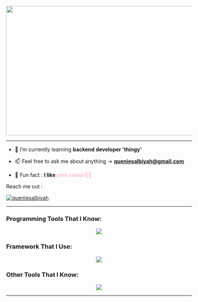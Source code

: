 <p align="center"> <img width="600" height="350" src="https://i.postimg.cc/RVHpB3t7/header.png"> </p>
<!-- <h1 align="center">Hello, I'm Fildzah Marissa (a.k.a Queniex) </h1>
<h3 align="center">An undergraduate Informatic Engineering || Backend Developer Enthusiast 👩🏻‍💻</h3> -->

<hr>

- 🌱 I’m currently learning **backend developer 'thingy'**

- 📫 Feel free to ask me about anything -> **queniesalbiyah@gmail.com**

- 🐰 Fun fact : **I like <span style="color:pink;">pink colour🏳️‍⚧️</span>**

<p align="left">Reach me out : </p>
<p align="left"> <a href="https://twitter.com/queniesalbiyah" target="blank"><img src="https://img.shields.io/twitter/follow/queniesalbiyah?logo=twitter&style=for-the-badge" alt="queniesalbiyah" /></a> </p>

<hr>
<h3 align="left">Programming Tools That I Know:</h3>
<p align="left"> 
<p align="center">
  <a href="https://skillicons.dev">
    <img src="https://skillicons.dev/icons?i=cpp,java,html,css,js,php,mysql," />
  </a>
</p>
  
<h3 align="left">Framework That I Use:</h3>
<p align="center">
  <a href="https://skillicons.dev">
    <img src="https://skillicons.dev/icons?i=tailwind,bootstrap,laravel,vue" />
  </a>
</p>

<h3 align="left">Other Tools That I Know:</h3>
<p align="center">
  <a href="https://skillicons.dev">
    <img src="https://skillicons.dev/icons?i=github,ps,vscode,visualstudio" />
  </a>
</p>

<hr>

<!--<p align="center"><img src="https://github-readme-stats.vercel.app/api?username=queniex&show_icons=true&theme=synthwave" alt="queniex" /></p><>-->
